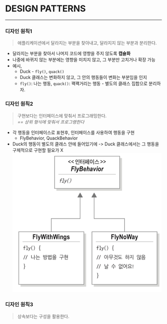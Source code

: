 # DESIGN PATTERNS
 ___
### 디자인 원칙1 
> 애플리케이션에서 달라지는 부분을 찾아내고, 달라지지 않는 부분과 분리한다.
- 달라지는 부분을 찾아서 나머지 코드에 영향을 주지 않도록 **캡슐화** 
- 나중에 바뀌지 않는 부분에는 영향을 미치지 않고, 그 부분만 고치거나 확장 가능
- 예시,
    * Duck - `fly()`, `quack()`
    * Duck 클래스는 변화하지 않고, 그 안의 행동들이 변화는 부분임을 인지
    * `fly()`: 나는 행동, `quack()`: 꽥꽥거리는 행동 - 별도의 클래스 집합으로 분리하자.

### 디자인 원칙2
> 구현보다는 인터페이스에 맞춰서 프로그래밍한다.<br>
*== 상위 형식에 맞춰서 프로그랭한다*
- 각 행동을 인터페이스로 표현후, 인터페이스를 사용하여 행동을 구현
  * FlyBehavior, QuackBehavior
- Duck의 행동이 별도의 클래스 안에 들어있기에 -> Duck 클래스에서는 그 행동을 구체적으로 구현할 필요가 X
![img_1.png](img_1.png)


### 디자인 원칙3
> 상속보다는 구성을 활용한다.


